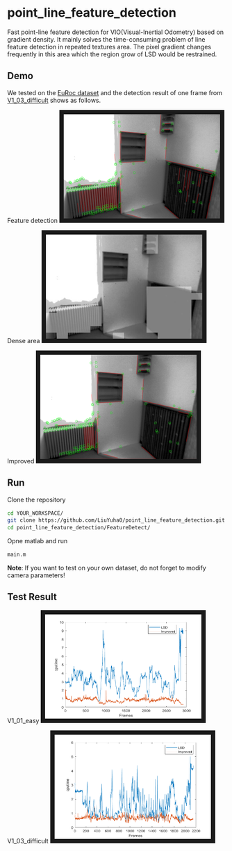 # point_line_feature_detection
Fast point-line feature detection for VIO(Visual-Inertial Odometry) based on gradient density. It mainly solves the time-consuming problem of line feature detection in repeated textures area. The pixel gradient changes frequently in this area which the region grow of LSD would be restrained. 


## Demo
We tested on the [EuRoc dataset](https://projects.asl.ethz.ch/datasets/doku.php?id=kmavvisualinertialdatasets) and the detection result of one frame from [V1_03_difficult](http://robotics.ethz.ch/~asl-datasets/ijrr_euroc_mav_dataset/vicon_room1/V1_03_difficult/V1_03_difficult.bag) shows as follows.

Feature detection
<img src="https://github.com/LiuYuha0/point_line_feature_detection/blob/master/example/figure1.png" alt="fig1" width="360" height="240" border="10" />

Dense area
<img src="https://github.com/LiuYuha0/point_line_feature_detection/blob/master/example/DenseArea.png" alt="Dense" width="360" height="240" border="10" />

Improved
<img src="https://github.com/LiuYuha0/point_line_feature_detection/blob/master/example/figure2.png" alt="fig2" width="360" height="240" border="10" />

## Run
Clone the repository
```sh
cd YOUR_WORKSPACE/
git clone https://github.com/LiuYuha0/point_line_feature_detection.git
cd point_line_feature_detection/FeatureDetect/
```

Opne matlab and run
```sh
main.m
```
**Note**: If you want to test on your own dataset, do not forget to modify camera parameters!

## Test Result
V1_01_easy
<img src="https://github.com/LiuYuha0/point_line_feature_detection/blob/master/example/V1_01_easy.png" alt="result1" width="360" height="240" border="10" />

V1_03_difficult
<img src="https://github.com/LiuYuha0/point_line_feature_detection/blob/master/example/V1_03_difficult.png" alt="result2" width="360" height="240" border="10" />